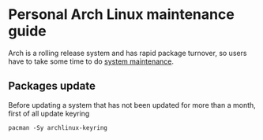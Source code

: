 # Personal Arch Linux maintenance guide

Arch is a rolling release system and has rapid package turnover, so users have to take some time to do [system maintenance](https://wiki.archlinux.org/title/System_maintenance).

## Packages update

Before updating a system that has not been updated for more than a month, first of all update keyring

```shell
pacman -Sy archlinux-keyring
```
